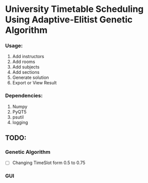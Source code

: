 # University Timetable Scheduling Using Adaptive-Elitist Genetic Algorithm



### Usage:
1. Add instructors
2. Add rooms
3. Add subjects
4. Add sections
5. Generate solution
6. Export or View Result

### Dependencies:
1. Numpy
2. PyQT5
3. psutil
4. logging


## TODO:

### Genetic Algorithm
- [ ] Changing TimeSlot form 0.5 to 0.75


### GUI

